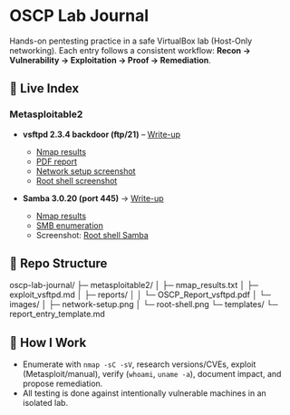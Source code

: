 # OSCP Lab Journal

Hands-on pentesting practice in a safe VirtualBox lab (Host-Only networking).
Each entry follows a consistent workflow: **Recon → Vulnerability → Exploitation → Proof → Remediation**.


## 🔎 Live Index

### Metasploitable2
- **vsftpd 2.3.4 backdoor (ftp/21)** – [Write-up](./metasploitable2/exploit_vsftpd.md)  
  - [Nmap results](./metasploitable2/nmap_results.txt)  
  - [PDF report](./metasploitable2/reports/OSCP_Report_vsftpd.pdf)  
  - [Network setup screenshot](./metasploitable2/images/network-setup.png)  
  - [Root shell screenshot](./metasploitable2/images/root-shell.png)  

- **Samba 3.0.20 (port 445)** → [Write-up](./metasploitable2/exploit_samba.md)
  - [Nmap results](./metasploitable2/nmap_samba_results.txt)
  - [SMB enumeration](./metasploitable2/smb_enum_results.txt)
  - Screenshot: [Root shell Samba](./metasploitable2/images/proof.samba.png)



## 📁 Repo Structure

oscp-lab-journal/
├─ metasploitable2/
│ ├─ nmap_results.txt
│ ├─ exploit_vsftpd.md
│ ├─ reports/
│ │ └─ OSCP_Report_vsftpd.pdf
│ └─ images/
│ ├─ network-setup.png
│ └─ root-shell.png
└─ templates/
└─ report_entry_template.md

## 🧪 How I Work
- Enumerate with `nmap -sC -sV`, research versions/CVEs, exploit (Metasploit/manual),
  verify (`whoami`, `uname -a`), document impact, and propose remediation.
- All testing is done against intentionally vulnerable machines in an isolated lab.
